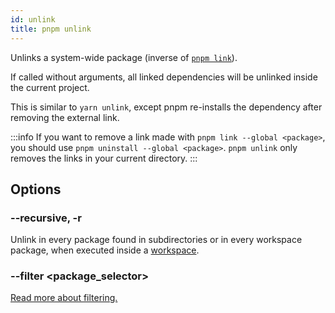 ```yaml
---
id: unlink
title: pnpm unlink
---
```


Unlinks a system-wide package (inverse of [`pnpm link`](./link.md)).

If called without arguments, all linked dependencies will be unlinked inside the
current project.

This is similar to `yarn unlink`, except pnpm re-installs the dependency after
removing the external link.

:::info
If you want to remove a link made with `pnpm link --global <package>`, you should use `pnpm uninstall --global <package>`. 
`pnpm unlink` only removes the links in your current directory.
:::

## Options

### --recursive, -r

Unlink in every package found in subdirectories or in every workspace package,
when executed inside a [workspace](../workspaces.md).

### --filter &lt;package_selector\>

[Read more about filtering.](../filtering.md)
